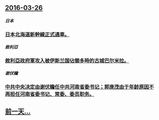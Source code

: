 ## [2016-03-26](/zh/news/2016/03/26/index.md)

##### 日本
### [日本北海道新幹線正式通車。](/zh/news/2016/03/26/日本北海道新幹線正式通車.md)
##### 敘利亞
### [敘利亞政府軍攻入被伊斯兰国佔領多時的古城巴尔米拉。 ](/zh/news/2016/03/26/敘利亞政府軍攻入被伊斯兰国佔領多時的古城巴尔米拉.md)
##### 谢伏瞻
### [中共中央决定由谢伏瞻任中共河南省委书记；郭庚茂由于年龄原因不再担任河南省委书记、常委、委员职务。 ](/zh/news/2016/03/26/中共中央决定由谢伏瞻任中共河南省委书记-郭庚茂由于年龄原因不再担任河南省委书记-常委-委员职务.md)
## [前一天...](/zh/news/2016/03/25/index.md)

